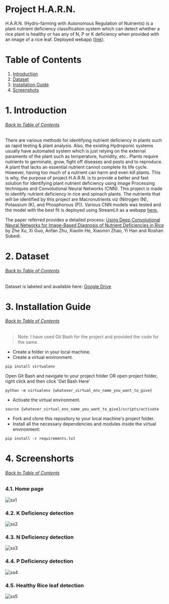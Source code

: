 # Project H.A.R.N.
H.A.R.N. (Hydro-farming with Autonomous Regulation of Nutrients) is a plant nutrient deficiency classification system which can detect whether a rice plant is healthy or has any of N, P or K deficiency when provided with an image of a rice leaf. Deployed webapp ([link](https://faryar251-harn-predictions-eqt4lv.streamlit.app/)).

# <a name="toc">Table of Contents</a>
1. [Introduction](#intro)
2. [Dataset](#ds)
3. [Installation Guide](#install)
4. [Screenshots](#ss)

# 1. <a name="intro">Introduction</a>
###### [Back to Table of Contents](#toc)
There are various methods for identifying nutrient deficiency in plants such as rapid testing & plant analysis. Also, the existing Hydroponic systems usually have automated system which is just relying on the external paraments of the plant such as temperature, humidity, etc.. Plants require nutrients to germinate, grow, fight off diseases and pests and to reproduce. A plant that lacks an essential nutrient cannot complete its life cycle. However, having too much of a nutrient can harm and even kill plants. This is why, the purpose of project H.A.R.N. is to provide a better and fast solution for identifying plant nutrient deficiency using Image Processing techniques and Convolutional Neural Networks (CNN). This project is made to identify nutrient deficiency in rice and spinach plants. The nutrients that will be identified by this project are Macronutrients viz (Nitrogen (N), Potassium (K), and Phosphorous (P)). Various CNN models was tested and the model with the best fit is deployed using StreamLit as a webapp [here.](https://faryar251-harn-predictions-eqt4lv.streamlit.app/)

The paper referred provides a detailed process: [Using Deep Convolutional Neural Networks for Image-Based Diagnosis of Nutrient Deficiencies in Rice](https://www.hindawi.com/journals/cin/2020/7307252/) by Zhe Xu, Xi Guo, Anfan Zhu, Xiaolin He, Xiaomin Zhao, Yi Han and Roshan Subedi.

# 2. <a name="ds">Dataset</a>
###### [Back to Table of Contents](#toc)
Dataset is labeled and available here: [Google Drive](https://drive.google.com/drive/folders/1kfX8iL_A2MK-XbGqOowDwzDv0PWAO7Y6?usp=sharing)

# 3. <a name="install">Installation Guide</a>
###### [Back to Table of Contents](#toc)
> Note: I have used Git Bash for the project and provided the code for the same.
- Create a folder in your local machine.
- Create a virtual environment.
```
pip install virtualenv
```
Open Git Bash and navigate to your project folder OR open project folder, right click and then click 'Get Bash Here'
```
python -m virtualenv {whatever_virtual_env_name_you_want_to_give}
```
- Activate the virtual environment.
```
source {whatever_virtual_env_name_you_want_to_give}/scripts/activate
```
- Fork and clone this repository to your local machine's project folder.
- Install all the necessary dependencies and modules inside the virtual environment:
```
pip install -r requirements.txt
```

# 4. <a name="ss">Screenshorts</a>
###### [Back to Table of Contents](#toc)

### 4.1. Home page
![ss1](https://user-images.githubusercontent.com/72343934/214845647-6f7a53e4-015f-474c-9d9a-372348203d0e.png)

### 4.2. K Deficiency detection
![ss2](https://user-images.githubusercontent.com/72343934/214845702-d4062640-e4e8-433a-8e43-ad2a9087940d.png)

### 4.3. N Deficiency detection
![ss3](https://user-images.githubusercontent.com/72343934/214845732-5ec18963-2b15-4351-a869-d8114478a0a2.png)

### 4.4. P Deficiency detection
![ss4](https://user-images.githubusercontent.com/72343934/214845750-92f04ff7-9c08-42bc-91fd-74840ec7870a.png)

### 4.5. Healthy Rice leaf detection
![ss5](https://user-images.githubusercontent.com/72343934/214845762-67d87804-ed32-45ca-8eba-5fb4fe80ba27.png)
